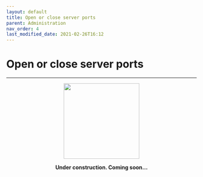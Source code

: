 ```yaml
---
layout: default
title: Open or close server ports
parent: Administration
nav_order: 4
last_modified_date: 2021-02-26T16:12
---
```


# Open or close server ports

---

<div style="display: flex; flex-direction: column; align-items: center;">
    <img src="{{site.baseurl}}/assets/images/under-construction.png" style="width: 200px;">
    <p style="font-weight: bold;">Under construction. Coming soon...</p>
</div>